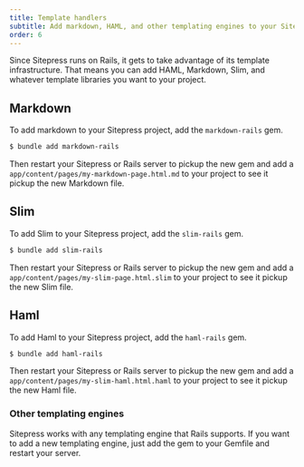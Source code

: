 ```yaml
---
title: Template handlers
subtitle: Add markdown, HAML, and other templating engines to your Sitepress project
order: 6
---
```


Since Sitepress runs on Rails, it gets to take advantage of its template infrastructure. That means you can add HAML, Markdown, Slim, and whatever template libraries you want to your project.

## Markdown

To add markdown to your Sitepress project, add the `markdown-rails` gem.

```sh
$ bundle add markdown-rails
```

Then restart your Sitepress or Rails server to pickup the new gem and add a `app/content/pages/my-markdown-page.html.md` to your project to see it pickup the new Markdown file.

## Slim

To add Slim to your Sitepress project, add the `slim-rails` gem.

```sh
$ bundle add slim-rails
```

Then restart your Sitepress or Rails server to pickup the new gem and add a `app/content/pages/my-slim-page.html.slim` to your project to see it pickup the new Slim file.

## Haml

To add Haml to your Sitepress project, add the `haml-rails` gem.

```sh
$ bundle add haml-rails
```

Then restart your Sitepress or Rails server to pickup the new gem and add a `app/content/pages/my-slim-haml.html.haml` to your project to see it pickup the new Haml file.

### Other templating engines

Sitepress works with any templating engine that Rails supports. If you want to add a new templating engine, just add the gem to your Gemfile and restart your server.